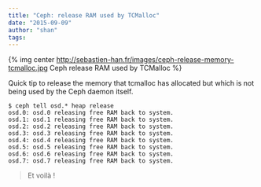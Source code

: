 ```yaml
---
title: "Ceph: release RAM used by TCMalloc"
date: "2015-09-09"
author: "shan"
tags: 
---
```


{% img center http://sebastien-han.fr/images/ceph-release-memory-tcmalloc.jpg Ceph release RAM used by TCMalloc %}

Quick tip to release the memory that tcmalloc has allocated but which is not being used by the Ceph daemon itself.

```
$ ceph tell osd.* heap release
osd.0: osd.0 releasing free RAM back to system.
osd.1: osd.1 releasing free RAM back to system.
osd.2: osd.2 releasing free RAM back to system.
osd.3: osd.3 releasing free RAM back to system.
osd.4: osd.4 releasing free RAM back to system.
osd.5: osd.5 releasing free RAM back to system.
osd.6: osd.6 releasing free RAM back to system.
osd.7: osd.7 releasing free RAM back to system.
```

  

> Et voilà !
